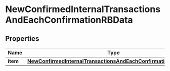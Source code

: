 

# NewConfirmedInternalTransactionsAndEachConfirmationRBData


## Properties

| Name | Type | Description | Notes |
|------------ | ------------- | ------------- | -------------|
|**item** | [**NewConfirmedInternalTransactionsAndEachConfirmationRBDataItem**](NewConfirmedInternalTransactionsAndEachConfirmationRBDataItem.md) |  |  |



